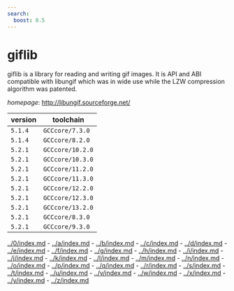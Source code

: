 ```yaml
---
search:
  boost: 0.5
---
```

# giflib

giflib is a library for reading and writing gif images. It is API and ABI compatible with libungif which was in wide use while the LZW compression algorithm was patented.

*homepage*: <http://libungif.sourceforge.net/>

version | toolchain
--------|----------
``5.1.4`` | ``GCCcore/7.3.0``
``5.1.4`` | ``GCCcore/8.2.0``
``5.2.1`` | ``GCCcore/10.2.0``
``5.2.1`` | ``GCCcore/10.3.0``
``5.2.1`` | ``GCCcore/11.2.0``
``5.2.1`` | ``GCCcore/11.3.0``
``5.2.1`` | ``GCCcore/12.2.0``
``5.2.1`` | ``GCCcore/12.3.0``
``5.2.1`` | ``GCCcore/13.2.0``
``5.2.1`` | ``GCCcore/8.3.0``
``5.2.1`` | ``GCCcore/9.3.0``

[../0/index.md](0) - [../a/index.md](a) - [../b/index.md](b) - [../c/index.md](c) - [../d/index.md](d) - [../e/index.md](e) - [../f/index.md](f) - [../g/index.md](g) - [../h/index.md](h) - [../i/index.md](i) - [../j/index.md](j) - [../k/index.md](k) - [../l/index.md](l) - [../m/index.md](m) - [../n/index.md](n) - [../o/index.md](o) - [../p/index.md](p) - [../q/index.md](q) - [../r/index.md](r) - [../s/index.md](s) - [../t/index.md](t) - [../u/index.md](u) - [../v/index.md](v) - [../w/index.md](w) - [../x/index.md](x) - [../y/index.md](y) - [../z/index.md](z)

